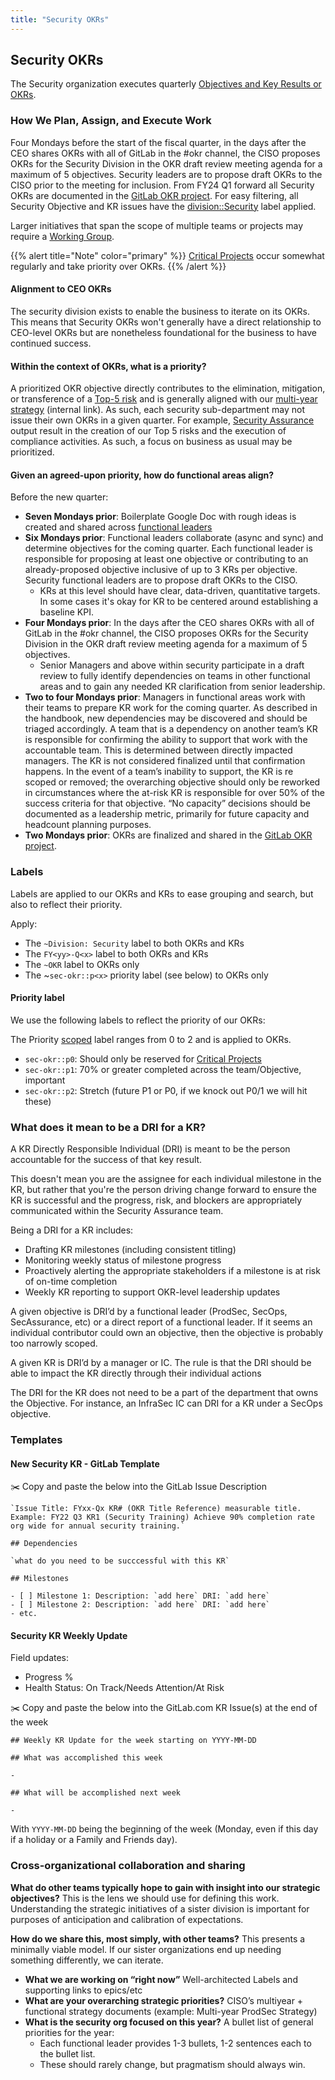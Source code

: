 ```yaml
---
title: "Security OKRs"
---
```


## Security OKRs

The Security organization executes quarterly [Objectives and Key Results or OKRs](/handbook/company/okrs).

### How We Plan, Assign, and Execute Work

Four Mondays before the start of the fiscal quarter, in the days after the CEO shares OKRs with all of GitLab in the #okr channel, the CISO proposes OKRs for the Security Division in the OKR draft review meeting agenda for a maximum of 5 objectives. Security leaders are to propose draft OKRs to the CISO prior to the meeting for inclusion.
From FY24 Q1 forward all Security OKRs are documented in the [GitLab OKR project](https://gitlab.com/gitlab-com/gitlab-OKRs). For easy filtering, all Security Objective and KR issues have the [division::Security](https://gitlab.com/gitlab-com/gitlab-OKRs/-/issues/?label_name%5B%5D=division%3A%3ASecurity) label applied.

Larger initiatives that span the scope of multiple teams or projects may require a [Working Group](/handbook/company/working-groups).

{{% alert title="Note" color="primary" %}}
[Critical Projects](https://handbook.gitlab.com/handbook/security/critical-projects/) occur somewhat regularly and take priority over OKRs.
{{% /alert %}}

#### Alignment to CEO OKRs

The security division exists to enable the business to iterate on its OKRs. This means that Security OKRs won't generally have a direct relationship to CEO-level OKRs but are nonetheless foundational for the business to have continued success.

#### Within the context of OKRs, what is a priority?

A prioritized OKR objective directly contributes to the elimination, mitigation, or transference of a [Top-5 risk](/handbook/security/security-assurance/security-risk/storm-program/#top-5-risks) and is generally aligned with our [multi-year strategy](https://internal.gitlab.com/handbook/security/information_security_goals_and_priorities/) (internal link). As such, each security sub-department may not issue their own OKRs in a given quarter. For example, [Security Assurance](https://handbook.gitlab.com/handbook/security/security-assurance/) output result in the creation of our Top 5 risks and the execution of compliance activities. As such, a focus on business as usual may be prioritized.

#### Given an agreed-upon priority, how do functional areas align?

Before the new quarter:
- **Seven Mondays prior**: Boilerplate Google Doc with rough ideas is created and shared across [functional leaders](https://handbook.gitlab.com/handbook/company/structure/#functional-leaders)
- **Six Mondays prior**: Functional leaders collaborate (async and sync) and determine objectives for the coming quarter. Each functional leader is responsible for proposing at least one objective or contributing to an already-proposed objective inclusive of up to 3 KRs per objective. Security functional leaders are to propose draft OKRs to the CISO.
  - KRs at this level should have clear, data-driven, quantitative targets. In some cases it's okay for KR to be centered around establishing a baseline KPI.
- **Four Mondays prior**: In the days after the CEO shares OKRs with all of GitLab in the #okr channel, the CISO proposes OKRs for the Security Division in the OKR draft review meeting agenda for a maximum of 5 objectives.
  - Senior Managers and above within security participate in a draft review to fully identify dependencies on teams in other functional areas and to gain any needed KR clarification from senior leadership.
- **Two to four Mondays prior**: Managers in functional areas work with their teams to prepare KR work for the coming quarter. As described in the handbook, new dependencies may be discovered and should be triaged accordingly. A team that is a dependency on another team’s KR is responsible for confirming the ability to support that work with the accountable team. This is determined between directly impacted managers. The KR is not considered finalized until that confirmation happens. In the event of a team’s inability to support, the KR is re scoped or removed; the overarching objective should only be reworked in circumstances where the at-risk KR is responsible for over 50% of the success criteria for that objective.
“No capacity” decisions should be documented as a leadership metric, primarily for future capacity and headcount planning purposes.
- **Two Mondays prior**: OKRs are finalized and shared in the [GitLab OKR project](https://gitlab.com/gitlab-com/gitlab-OKRs).

### Labels

Labels are applied to our OKRs and KRs to ease grouping and search, but also to reflect their priority.

Apply:

- The `~Division: Security` label to both OKRs and KRs
- The `FY<yy>-Q<x>` label to both OKRs and KRs
- The `~OKR` label to OKRs only
- The ~`sec-okr::p<x>` priority label (see below) to OKRs only

#### Priority label

We use the following labels to reflect the priority of our OKRs:

The Priority [scoped](https://docs.gitlab.com/ee/user/project/labels.html#scoped-labels) label ranges from 0 to 2 and is applied to OKRs.

- `sec-okr::p0`: Should only be reserved for [Critical Projects](https://internal.gitlab.com/handbook/security/critical_projects)
- `sec-okr::p1`: 70% or greater completed across the team/Objective, important
- `sec-okr::p2`: Stretch (future P1 or P0, if we knock out P0/1 we will hit these)

### What does it mean to be a DRI for a KR?

A KR Directly Responsible Individual (DRI) is meant to be the person accountable for the success of that key result.

This doesn't mean you are the assignee for each individual milestone in the KR, but rather that you're the person driving change forward to ensure the KR is successful and the progress, risk, and blockers are appropriately communicated within the Security Assurance team.

Being a DRI for a KR includes:

- Drafting KR milestones (including consistent titling)
- Monitoring weekly status of milestone progress
- Proactively alerting the appropriate stakeholders if a milestone is at risk of on-time completion
- Weekly KR reporting to support OKR-level leadership updates

A given objective is DRI’d by a functional leader (ProdSec, SecOps, SecAssurance, etc) or a direct report of a functional leader. If it seems an individual contributor could own an objective, then the objective is probably too narrowly scoped.

A given KR is DRI’d by a manager or IC. The rule is that the DRI should be able to impact the KR directly through their individual actions

The DRI for the KR does not need to be a part of the department that owns the Objective. For instance, an InfraSec IC can DRI for a KR under a SecOps objective.

### Templates

#### New Security KR - GitLab Template

:scissors: Copy and paste the below into the GitLab Issue Description

```text
`Issue Title: FYxx-Qx KR# (OKR Title Reference) measurable title. Example: FY22 Q3 KR1 (Security Training) Achieve 90% completion rate org wide for annual security training.`

## Dependencies

`what do you need to be succcessful with this KR`

## Milestones

- [ ] Milestone 1: Description: `add here` DRI: `add here`
- [ ] Milestone 2: Description: `add here` DRI: `add here`
- etc.
```

#### Security KR Weekly Update

Field updates:
- Progress %
- Health Status: On Track/Needs Attention/At Risk

:scissors: Copy and paste the below into the GitLab.com KR Issue(s) at the end of the week

```text
## Weekly KR Update for the week starting on YYYY-MM-DD

## What was accomplished this week

-

## What will be accomplished next week

-
```

With `YYYY-MM-DD` being the beginning of the week (Monday, even if this day if a holiday or a Family and Friends day).

### Cross-organizational collaboration and sharing

**What do other teams typically hope to gain with insight into our strategic objectives?** This is the lens we should use for defining this work. Understanding the strategic initiatives of a sister division is important for purposes of anticipation and calibration of expectations.

**How do we share this, most simply, with other teams?**
This presents a minimally viable model. If our sister organizations end up needing something differently, we can iterate.
- **What we are working on “right now”** Well-architected Labels and supporting links to epics/etc
- **What are your overarching strategic priorities?** CISO’s multiyear + functional strategy documents (example: Multi-year ProdSec Strategy)
- **What is the security org focused on this year?** A bullet list of general priorities for the year:
  - Each functional leader provides 1-3 bullets, 1-2 sentences each to the bullet list.
  - These should rarely change, but pragmatism should always win.
